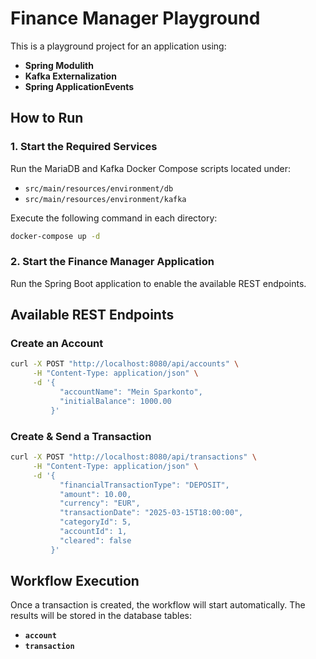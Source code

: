 # Finance Manager Playground

This is a playground project for an application using:

- **Spring Modulith**
- **Kafka Externalization**
- **Spring ApplicationEvents**

## How to Run

### 1. Start the Required Services
Run the MariaDB and Kafka Docker Compose scripts located under:

- `src/main/resources/environment/db`
- `src/main/resources/environment/kafka`

Execute the following command in each directory:
```sh
docker-compose up -d
```

### 2. Start the Finance Manager Application
Run the Spring Boot application to enable the available REST endpoints.

## Available REST Endpoints

### Create an Account
```sh
curl -X POST "http://localhost:8080/api/accounts" \
     -H "Content-Type: application/json" \
     -d '{
           "accountName": "Mein Sparkonto",
           "initialBalance": 1000.00
         }'
```

### Create & Send a Transaction
```sh
curl -X POST "http://localhost:8080/api/transactions" \
     -H "Content-Type: application/json" \
     -d '{
           "financialTransactionType": "DEPOSIT",
           "amount": 10.00,
           "currency": "EUR",
           "transactionDate": "2025-03-15T18:00:00",
           "categoryId": 5,
           "accountId": 1,
           "cleared": false
         }'
```

## Workflow Execution
Once a transaction is created, the workflow will start automatically.
The results will be stored in the database tables:

- **`account`**
- **`transaction`**

